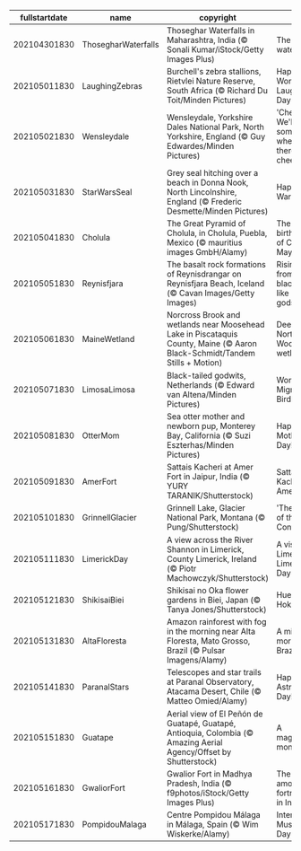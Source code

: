 |fullstartdate|name|copyright|title|image|
|--|--|--|--|--|
202104301830|ThosegharWaterfalls|Thoseghar Waterfalls in Maharashtra, India (© Sonali Kumar/iStock/Getty Images Plus)|The roaring waterfalls…|![](/en-IN/2021/05/202104301830ThosegharWaterfalls.jpg)|
202105011830|LaughingZebras|Burchell's zebra stallions, Rietvlei Nature Reserve, South Africa (© Richard Du Toit/Minden Pictures)|Happy World Laughter Day|![](/en-IN/2021/05/202105011830LaughingZebras.jpg)|
202105021830|Wensleydale|Wensleydale, Yorkshire Dales National Park, North Yorkshire, England (© Guy Edwardes/Minden Pictures)|'Cheese! We'll go somewhere where there's cheese!'|![](/en-IN/2021/05/202105021830Wensleydale.jpg)|
202105031830|StarWarsSeal|Grey seal hitching over a beach in Donna Nook, North Lincolnshire, England (© Frederic Desmette/Minden Pictures)|Happy Star Wars Day!|![](/en-IN/2021/05/202105031830StarWarsSeal.jpg)|
202105041830|Cholula|The Great Pyramid of Cholula, in Cholula, Puebla, Mexico (© mauritius images GmbH/Alamy)|The birthplace of Cinco de Mayo|![](/en-IN/2021/05/202105041830Cholula.jpg)|
202105051830|Reynisfjara|The basalt rock formations of Reynisdrangar on Reynisfjara Beach, Iceland (© Cavan Images/Getty Images)|Rising up from the black sand like rock gods|![](/en-IN/2021/05/202105051830Reynisfjara.jpg)|
202105061830|MaineWetland|Norcross Brook and wetlands near Moosehead Lake in Piscataquis County, Maine (© Aaron Black-Schmidt/Tandem Stills + Motion)|Deep in the North Woods wetlands|![](/en-IN/2021/05/202105061830MaineWetland.jpg)|
202105071830|LimosaLimosa|Black-tailed godwits, Netherlands (© Edward van Altena/Minden Pictures)|World Migratory Bird Day|![](/en-IN/2021/05/202105071830LimosaLimosa.jpg)|
202105081830|OtterMom|Sea otter mother and newborn pup, Monterey Bay, California (© Suzi Eszterhas/Minden Pictures)|Happy Mother's Day!|![](/en-IN/2021/05/202105081830OtterMom.jpg)|
202105091830|AmerFort|Sattais Kacheri at Amer Fort in Jaipur, India (© YURY TARANIK/Shutterstock)|Sattais Kacheri in Amer Fort|![](/en-IN/2021/05/202105091830AmerFort.jpg)|
202105101830|GrinnellGlacier|Grinnell Lake, Glacier National Park, Montana (© Pung/Shutterstock)|'The Crown of the Continent'|![](/en-IN/2021/05/202105101830GrinnellGlacier.jpg)|
202105111830|LimerickDay|A view across the River Shannon in Limerick, County Limerick, Ireland (© Piotr Machowczyk/Shutterstock)|A visit to Limerick on Limerick Day|![](/en-IN/2021/05/202105111830LimerickDay.jpg)|
202105121830|ShikisaiBiei|Shikisai no Oka flower gardens in Biei, Japan (© Tanya Jones/Shutterstock)|Hues of Hokkaido|![](/en-IN/2021/05/202105121830ShikisaiBiei.jpg)|
202105131830|AltaFloresta|Amazon rainforest with fog in the morning near Alta Floresta, Mato Grosso, Brazil (© Pulsar Imagens/Alamy)|A misty morning in Brazil|![](/en-IN/2021/05/202105131830AltaFloresta.jpg)|
202105141830|ParanalStars|Telescopes and star trails at Paranal Observatory, Atacama Desert, Chile (© Matteo Omied/Alamy)|Happy Astronomy Day!|![](/en-IN/2021/05/202105141830ParanalStars.jpg)|
202105151830|Guatape|Aerial view of El Peñón de Guatapé, Guatapé, Antioquia, Colombia (© Amazing Aerial Agency/Offset by Shutterstock)|A magnificent monolith|![](/en-IN/2021/05/202105151830Guatape.jpg)|
202105161830|GwaliorFort|Gwalior Fort in Madhya Pradesh, India (© f9photos/iStock/Getty Images Plus)|The pearl amongst fortresses in India|![](/en-IN/2021/05/202105161830GwaliorFort.jpg)|
202105171830|PompidouMalaga|Centre Pompidou Málaga in Málaga, Spain (© Wim Wiskerke/Alamy)|International Museum Day|![](/en-IN/2021/05/202105171830PompidouMalaga.jpg)|
